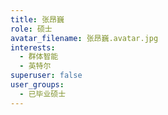 ```yaml
---
title: 张昂巍
role: 硕士
avatar_filename: 张昂巍.avatar.jpg
interests:
  - 群体智能
  - 英特尔
superuser: false
user_groups:
  - 已毕业硕士
---
```


